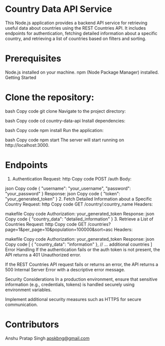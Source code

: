 # Country Data API Service
This Node.js application provides a backend API service for retrieving useful data about countries using the REST Countries API. It includes endpoints for authentication, fetching detailed information about a specific country, and retrieving a list of countries based on filters and sorting.

# Prerequisites
Node.js installed on your machine.
npm (Node Package Manager) installed.
Getting Started
# Clone the repository:

bash
Copy code
git clone <repository-url>
Navigate to the project directory:

bash
Copy code
cd country-data-api
Install dependencies:

bash
Copy code
npm install
Run the application:

bash
Copy code
npm start
The server will start running on http://localhost:3000.

# Endpoints
1. Authentication
Request:
http
Copy code
POST /auth
Body:

json
Copy code
{
  "username": "your_username",
  "password": "your_password"
}
Response:
json
Copy code
{
  "token": "your_generated_token"
}
2. Fetch Detailed Information about a Specific Country
Request:
http
Copy code
GET /country/:country_name
Headers:

makefile
Copy code
Authorization: your_generated_token
Response:
json
Copy code
{
  "country_data": "detailed_information"
}
3. Retrieve a List of Countries
Request:
http
Copy code
GET /countries?page=1&per_page=10&population=100000&sort=asc
Headers:

makefile
Copy code
Authorization: your_generated_token
Response:
json
Copy code
[
  {
    "country_data": "information"
  },
  // ... additional countries
]
Error Handling
If the authentication fails or the auth token is not present, the API returns a 401 Unauthorized error.

If the REST Countries API request fails or returns an error, the API returns a 500 Internal Server Error with a descriptive error message.

Security Considerations
In a production environment, ensure that sensitive information (e.g., credentials, tokens) is handled securely using environment variables.

Implement additional security measures such as HTTPS for secure communication.

# Contributors
Anshu Pratap Singh
apskbng@gmail.com
